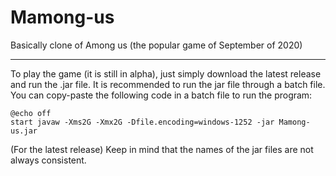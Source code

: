 # Mamong-us
Basically clone of Among us (the popular game of September of 2020)
*****
To play the game (it is still in alpha), just simply download the latest release and run the .jar file.
It is recommended to run the jar file through a batch file. You can copy-paste the following code in a batch file to run the program:

    @echo off
    start javaw -Xms2G -Xmx2G -Dfile.encoding=windows-1252 -jar Mamong-us.jar
(For the latest release) Keep in mind that the names of the jar files are not always consistent.

